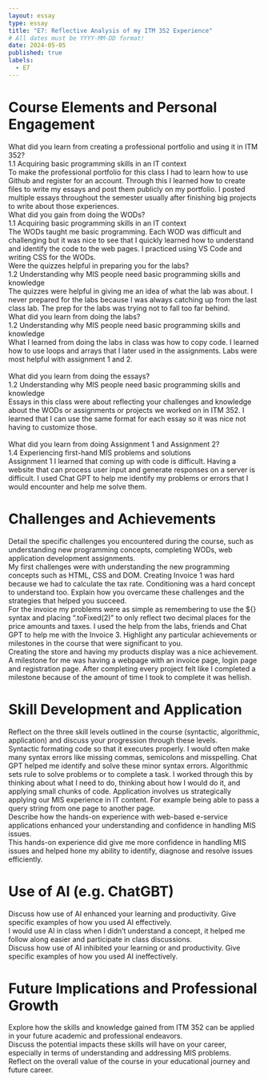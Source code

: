 ```yaml
---
layout: essay
type: essay
title: "E7: Reflective Analysis of my ITM 352 Experience"
# All dates must be YYYY-MM-DD format!
date: 2024-05-05
published: true
labels:
  - E7
---
```

# Course Elements and Personal Engagement
What did you learn from creating a professional portfolio and using it in ITM 352? 
<br>
1.1 Acquiring basic programming skills in an IT context
<br>
To make the professional portfolio for this class I had to learn how to use Github and register for an account. Through this I learned how to create files to write my essays and post them publicly on my portfolio. I posted multiple essays throughout the semester usually after finishing big projects to write about those experiences. 
<br>
What did you gain from doing the WODs?
<br>
1.1 Acquiring basic programming skills in an IT context
<br>
The WODs taught me basic programming. Each WOD was difficult and challenging but it was nice to see that I quickly learned how to understand and identify the code to the web pages. I practiced using VS Code and writing CSS for the WODs. 
<br>
Were the quizzes helpful in preparing you for the labs?
<br>
1.2 Understanding why MIS people need basic programming skills and knowledge
<br>
The quizzes were helpful in giving me an idea of what the lab was about.  I never prepared for the labs because I was always catching up from the last class lab. The prep for the labs was trying not to fall too far behind. 
<br>
What did you learn from doing the labs?
<br>
1.2 Understanding why MIS people need basic programming skills and knowledge
<br>
What I learned from doing the labs in class was how to copy code. I learned how to use loops and arrays that I later used in the assignments. Labs were most helpful with assignment 1 and 2.  
<br>
What did you learn from doing the essays?
<br>
1.2 Understanding why MIS people need basic programming skills and knowledge
<br>
Essays in this class were about reflecting your challenges and knowledge about the WODs or assignments or projects we worked on in ITM 352. I learned that I can use the same format for each essay so it was nice not having to customize those.  
<br>
What did you learn from doing Assignment 1 and Assignment 2?
<br>
1.4 Experiencing first-hand MIS problems and solutions
<br>
Assignment 1 I learned that coming up with code is difficult. Having a website that can process user input and generate responses on a server is difficult. I used Chat GPT to help me identify my problems or errors that I would encounter and help me solve them. 
<br>
# Challenges and Achievements
Detail the specific challenges you encountered during the course, such as understanding new programming concepts, completing WODs, web application development assignments.
<br>
My first challenges were with understanding the new programming concepts such as HTML, CSS and DOM. Creating Invoice 1 was hard because we had to calculate the tax rate. Conditioning was a hard concept to understand too. 
Explain how you overcame these challenges and the strategies that helped you succeed.
<br>
For the invoice my problems were as simple as remembering to use the ${} syntax and placing “.toFixed(2)” to only reflect two decimal places for the price amounts and taxes. I used the help from the labs, friends and Chat GPT to help me with the Invoice 3. 
Highlight any particular achievements or milestones in the course that were significant to you.
<br>
Creating the store and having my products display was a nice achievement. A milestone for me was having a webpage with an invoice page, login page and registration page. After completing every project felt like I completed a milestone because of the amount of time I took to complete it was hellish.
# Skill Development and Application
Reflect on the three skill levels outlined in the course (syntactic, algorithmic, application) and discuss your progression through these levels.
<br>
Syntactic formating code so that it executes properly. I would often make many syntax errors like missing commas, semicolons and misspelling. Chat GPT helped me identify and solve these minor syntax errors. 
Algorithmic sets rule to solve problems or to complete a task. I worked through this by thinking about what I need to do, thinking about how I would do it, and applying small chunks of code.
Application involves us strategically applying our MIS experience in IT content. For example being able to pass a query string from one page to another page.
<br>
Describe how the hands-on experience with web-based e-service applications enhanced your understanding and confidence in handling MIS issues.
<br>
This hands-on experience did give me more confidence in handling MIS issues and helped hone my ability to identify, diagnose and resolve issues efficiently. 
# Use of AI (e.g. ChatGBT)
Discuss how use of AI enhanced your learning and productivity. Give specific examples of how you used AI effectively.
<br>
I would use AI in class when I didn’t understand a concept, it helped me follow along easier and participate in class discussions. 
<br>
Discuss how use of AI inhibited your learning or and productivity. Give specific examples of how you used AI ineffectively.
<br>
# Future Implications and Professional Growth
Explore how the skills and knowledge gained from ITM 352 can be applied in your future academic and professional endeavors.
<br>
Discuss the potential impacts these skills will have on your career, especially in terms of understanding and addressing MIS problems.
<br>
Reflect on the overall value of the course in your educational journey and future career.
<br>
